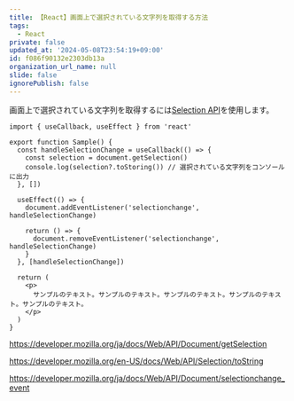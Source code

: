 ```yaml
---
title: 【React】画面上で選択されている文字列を取得する方法
tags:
  - React
private: false
updated_at: '2024-05-08T23:54:19+09:00'
id: f086f90132e2303db13a
organization_url_name: null
slide: false
ignorePublish: false
---
```

画面上で選択されている文字列を取得するには[Selection API](https://developer.mozilla.org/ja/docs/Web/API/Selection_API)を使用します。

```tsx
import { useCallback, useEffect } from 'react'

export function Sample() {
  const handleSelectionChange = useCallback(() => {
    const selection = document.getSelection()
    console.log(selection?.toStoring()) // 選択されている文字列をコンソールに出力
  }, [])

  useEffect(() => {
    document.addEventListener('selectionchange', handleSelectionChange)

    return () => {
      document.removeEventListener('selectionchange', handleSelectionChange)
    }
  }, [handleSelectionChange])

  return (
    <p>
      サンプルのテキスト。サンプルのテキスト。サンプルのテキスト。サンプルのテキスト。サンプルのテキスト。
    </p>
  )
}

```

https://developer.mozilla.org/ja/docs/Web/API/Document/getSelection

https://developer.mozilla.org/en-US/docs/Web/API/Selection/toString

https://developer.mozilla.org/ja/docs/Web/API/Document/selectionchange_event
